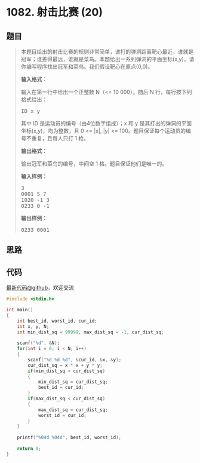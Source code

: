 <h1>1082. 射击比赛 (20)</h1>

## 题目

> <div id="problemContent">
> <p>本题目给出的射击比赛的规则非常简单，谁打的弹洞距离靶心最近，谁就是冠军；谁差得最远，谁就是菜鸟。本题给出一系列弹洞的平面坐标(x,y)，请你编写程序找出冠军和菜鸟。我们假设靶心在原点(0,0)。
> </p>
> <p><b>
> 输入格式：
> </b></p>
> <p>
> 输入在第一行中给出一个正整数 N（&lt;= 10 000）。随后 N 行，每行按下列格式给出：</p>
> <pre>
> ID x y
> </pre>
> <p>其中 ID 是运动员的编号（由4位数字组成）；x 和 y 是其打出的弹洞的平面坐标(x,y)，均为整数，且 0 &lt;= |x|, |y| &lt;= 100。题目保证每个运动员的编号不重复，且每人只打 1 枪。
> </p>
> <p><b>
> 输出格式：
> </b></p>
> <p>
> 输出冠军和菜鸟的编号，中间空 1 格。题目保证他们是唯一的。
> </p>
> <b>输入样例：</b><pre>
> 3
> 0001 5 7
> 1020 -1 3
> 0233 0 -1
> </pre>
> <b>输出样例：</b><pre>
> 0233 0001
> </pre>
> </div>

## 思路


## 代码

[最新代码@github](https://github.com/OliverLew/PAT/blob/master/PATBasic/1082.c)，欢迎交流
```c
#include <stdio.h>

int main()
{
    int best_id, worst_id, cur_id;
    int x, y, N;
    int min_dist_sq = 99999, max_dist_sq = -1, cur_dist_sq; 
    
    scanf("%d", &N);
    for(int i = 0; i < N; i++)
    {
        scanf("%d %d %d", &cur_id, &x, &y);
        cur_dist_sq = x * x + y * y;
        if(min_dist_sq > cur_dist_sq)
        {
            min_dist_sq = cur_dist_sq;
            best_id = cur_id;
        }
        if(max_dist_sq < cur_dist_sq)
        {
            max_dist_sq = cur_dist_sq;
            worst_id = cur_id;
        }
    }
    
    printf("%04d %04d", best_id, worst_id);
    
    return 0;
}

```